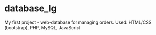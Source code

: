 # database_lg
My first project - web-database for managing orders. Used: HTML/CSS (bootstrap), PHP, MySQL, JavaScript
